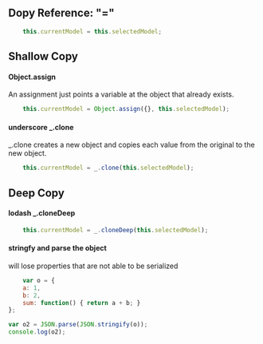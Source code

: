 ## Dopy Reference: "="
```javascript 
    this.currentModel = this.selectedModel;
```
## Shallow Copy 
#### Object.assign 
An assignment just points a variable at the object that already exists.
```javascript
    this.currentModel = Object.assign({}, this.selectedModel);
```

#### underscore _.clone
_.clone creates a new object and copies each value from the original to the new object.
```javascript
    this.currentModel = _.clone(this.selectedModel);
```

## Deep Copy
#### lodash _.cloneDeep
```javascript
    this.currentModel = _.cloneDeep(this.selectedModel);
```

#### stringfy and parse the object
will lose properties that are not able to be serialized
```javascript
    var o = {
    a: 1,
    b: 2,
    sum: function() { return a + b; }
};

var o2 = JSON.parse(JSON.stringify(o));
console.log(o2);
```


